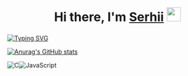 <h1 align="center">Hi there, I'm <a href="https://daniilshat.ru/" target="_blank">Serhii</a> 
<img src="https://github.com/blackcater/blackcater/raw/main/images/Hi.gif" height="32"/></h1>
<h3 align="center"></h3>

[![Typing SVG](https://readme-typing-svg.herokuapp.com?font=Fira+Code&size=32&pause=1000&center=true&vCenter=true&width=435&lines=Cybersecurity+student)](https://git.io/typing-svg)

[![Anurag's GitHub stats](https://github-readme-stats.vercel.app/api?username=bletovskiy)](https://github.com/anuraghazra/github-readme-stats)



![C](https://img.shields.io/badge/c-%2300599C.svg?style=for-the-badge&logo=c&logoColor=white)![JavaScript](https://img.shields.io/badge/javascript-%23323330.svg?style=for-the-badge&logo=javascript&logoColor=%23F7DF1E)
